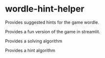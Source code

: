 # wordle-hint-helper
Provides suggested hints for the game wordle.

Provides a fun version of the game in streamlit.

Provides a solving algorithm

Provides a hint algorithm